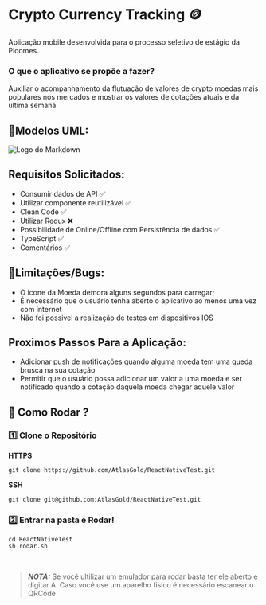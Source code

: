 # Crypto Currency Tracking 🪙
Aplicação mobile desenvolvida para o processo seletivo de estágio da Ploomes.
### O que o aplicativo se propõe a fazer?
Auxiliar o acompanhamento da flutuação de valores de crypto moedas mais populares nos mercados e mostrar os valores de cotações atuais e da ultima semana
## 📄Modelos UML:
![Logo do Markdown](https://i.ibb.co/zfKp8cR/Diagrama-em-branco-P-gina-1-2.png)

## Requisitos Solicitados: 
* Consumir dados de API  ✅
* Utilizar componente reutilizável ✅
* Clean Code ✅
* Utilizar Redux  ❌
* Possibilidade de Online/Offline com Persistência de dados ✅
* TypeScript ✅
* Comentários ✅

## 🐞Limitações/Bugs: 
* O icone da Moeda demora alguns segundos para carregar;<br />
* É necessário que o usuário tenha aberto o aplicativo ao menos uma vez com internet
* Não foi possivel a realização de testes em dispositivos IOS

## Proximos Passos Para a Aplicação:
* Adicionar push de notificações quando alguma moeda tem uma queda brusca na sua cotação<br />
* Permitir que o usuário possa adicionar um valor a uma moeda e ser notificado quando a cotação daquela moeda chegar aquele valor

## 🚀 Como Rodar ?

###  1️⃣ Clone o Repositório

**HTTPS**

```
git clone https://github.com/AtlasGold/ReactNativeTest.git
```

**SSH**

```
git clone git@github.com:AtlasGold/ReactNativeTest.git
```

###  2️⃣  Entrar na pasta e Rodar!

```
cd ReactNativeTest
sh rodar.sh
```
<br >

> **_NOTA:_**  Se você ultilizar um emulador para rodar basta ter ele aberto e digitar A. Caso você use um aparelho fisico é necessário escanear o QRCode
